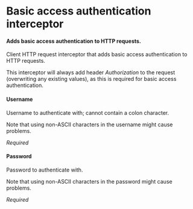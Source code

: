 # Basic access authentication interceptor
#### Adds basic access authentication to HTTP requests.
Client HTTP request interceptor that adds basic access authentication to HTTP requests.

This interceptor will always add header <i>Authorization</i> to the request (overwriting any existing values), as this is required for basic access authentication.

#### Username
Username to authenticate with; cannot contain a colon character.

Note that using non-ASCII characters in the username might cause problems.

<i>Required</i>

#### Password
Password to authenticate with.

Note that using non-ASCII characters in the password might cause problems.

<i>Required</i>

